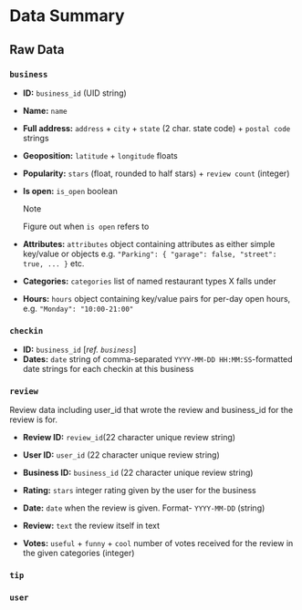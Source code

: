 # Data Summary

## Raw Data

### `business`

- **ID:** `business_id` (UID string)

- **Name:** `name`

- **Full address:** `address` + `city` + `state` (2 char. state code) + `postal code` strings

- **Geoposition:** `latitude` + `longitude` floats

- **Popularity:** `stars` (float, rounded to half stars) + `review count` (integer)

- **Is open:** `is_open` boolean

  > [!NOTE]
  > Figure out when `is open` refers to

- **Attributes:** `attributes` object containing attributes as either simple key/value or objects e.g. `"Parking": { "garage": false, "street": true, ... }` etc.

- **Categories:** `categories` list of named restaurant types X falls under

- **Hours:** `hours` object containing key/value pairs for per-day open hours, e.g. `"Monday": "10:00-21:00"`

### `checkin`

- **ID:** `business_id` [*ref. `business`*]
- **Dates:** `date` string of comma-separated `YYYY-MM-DD HH:MM:SS`-formatted date strings for each checkin at this business

### `review`
 
 Review data including user_id that wrote the review and business_id for the review is for.

- **Review ID:** `review_id`(22 character unique review string)

- **User ID:** `user_id` (22 character unique review string)

- **Business ID:** `business_id` (22 character unique review string)

- **Rating:** `stars` integer rating given by the user for the business

- **Date:** `date` when the review is given. Format- `YYYY-MM-DD` (string)

- **Review:** `text` the review itself in text

- **Votes:** `useful` + `funny` + `cool`  number of votes received for the review in the given categories (integer)


### `tip`

### `user`
